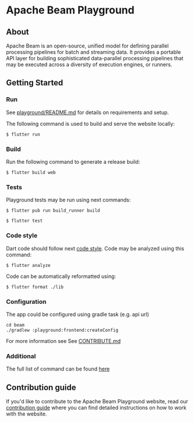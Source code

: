 <!--
    Licensed to the Apache Software Foundation (ASF) under one
    or more contributor license agreements.  See the NOTICE file
    distributed with this work for additional information
    regarding copyright ownership.  The ASF licenses this file
    to you under the Apache License, Version 2.0 (the
    "License"); you may not use this file except in compliance
    with the License.  You may obtain a copy of the License at

      http://www.apache.org/licenses/LICENSE-2.0

    Unless required by applicable law or agreed to in writing,
    software distributed under the License is distributed on an
    "AS IS" BASIS, WITHOUT WARRANTIES OR CONDITIONS OF ANY
    KIND, either express or implied.  See the License for the
    specific language governing permissions and limitations
    under the License.
-->

# Apache Beam Playground

## About

Apache Beam is an open-source, unified model for defining parallel processing pipelines for batch
and streaming data. It provides a portable API layer for building sophisticated data-parallel
processing pipelines that may be executed across a diversity of execution engines, or runners.

## Getting Started

### Run

See [playground/README.md](../README.md) for details on requirements and setup.

The following command is used to build and serve the website locally:

`$ flutter run`

### Build

Run the following command to generate a release build:

`$ flutter build web`

### Tests

Playground tests may be run using next commands:

`$ flutter pub run build_runner build`

`$ flutter test`

### Code style

Dart code should follow next [code style](https://dart-lang.github.io/linter/lints/index.html). Code
may be analyzed using this command:

`$ flutter analyze`

Code can be automatically reformatted using:

`$ flutter format ./lib`

### Configuration

The app could be configured using gradle task (e.g. api url)

```
cd beam
./gradlew :playground:frontend:createConfig
```

For more information see See [CONTRIBUTE.md](CONTRIBUTE.md)

### Additional

The full list of command can be found [here](https://flutter.dev/docs/reference/flutter-cli)

## Contribution guide

If you'd like to contribute to the Apache Beam Playground website, read
our [contribution guide](CONTRIBUTE.md) where you can find detailed instructions on how to work with
the website.
